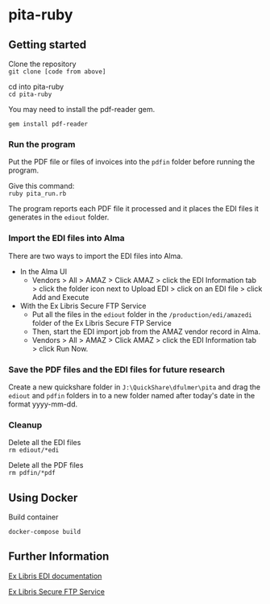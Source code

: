 # pita-ruby

## Getting started

Clone the repository  
```git clone [code from above]``` 

cd into pita-ruby  
```cd pita-ruby```

You may need to install the pdf-reader gem.

```gem install pdf-reader```

### Run the program
Put the PDF file or files of invoices into the `pdfin` folder before running the program.

Give this command:  
```ruby pita_run.rb```

The program reports each PDF file it processed and it places the EDI files it generates in the `ediout` folder.  
  
### Import the EDI files into Alma
There are two ways to import the EDI files into Alma.

* In the Alma UI
  * Vendors > All > AMAZ > Click AMAZ > click the EDI Information tab > click the folder icon next to Upload EDI > click on an EDI file > click Add and Execute
* With the Ex Libris Secure FTP Service
  * Put all the files in the `ediout` folder in the `/production/edi/amazedi` folder of the Ex Libris Secure FTP Service
  * Then, start the EDI import job from the AMAZ vendor record in Alma.
  * Vendors > All > AMAZ > Click AMAZ > click the EDI Information tab > click Run Now.
  
### Save the PDF files and the EDI files for future research
Create a new quickshare folder in `J:\QuickShare\dfulmer\pita` and drag the `ediout` and `pdfin` folders in to a new folder named after today's date in the format yyyy-mm-dd.

### Cleanup
Delete all the EDI files  
```rm ediout/*edi```

Delete all the PDF files  
```rm pdfin/*pdf```

## Using Docker
Build container
```
docker-compose build
```

## Further Information
[Ex Libris EDI documentation](https://knowledge.exlibrisgroup.com/Alma/Product_Documentation/010Alma_Online_Help_(English)/090Integrations_with_External_Systems/020Acquisitions/020Electronic_Data_Interchange_(EDI))

[Ex Libris Secure FTP Service](https://knowledge.exlibrisgroup.com/Alma/Product_Documentation/010Alma_Online_Help_(English)/050Administration/050Configuring_General_Alma_Functions/050External_Systems/055Configuring_ExL_Secure_FTP_Service)
